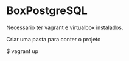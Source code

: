 # BoxPostgreSQL

Necessario ter vagrant e virtualbox instalados.


Criar uma pasta para conter o projeto 

$ vagrant up 
